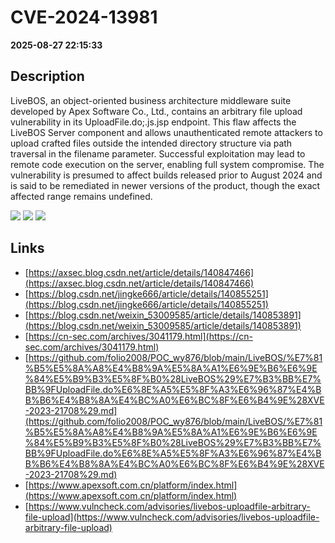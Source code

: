 # CVE-2024-13981

**2025-08-27 22:15:33**

## Description
LiveBOS, an object-oriented business architecture middleware suite developed by Apex Software Co., Ltd., contains an arbitrary file upload vulnerability in its UploadFile.do;.js.jsp endpoint. This flaw affects the LiveBOS Server component and allows unauthenticated remote attackers to upload crafted files outside the intended directory structure via path traversal in the filename parameter. Successful exploitation may lead to remote code execution on the server, enabling full system compromise. The vulnerability is presumed to affect builds released prior to August 2024 and is said to be remediated in newer versions of the product, though the exact affected range remains undefined.

![](https://img.shields.io/static/v1?label=Score&message=10.0&color=red)
![](https://img.shields.io/static/v1?label=Severity&message=CRITICAL&color=red)
![](https://img.shields.io/static/v1?label=CWE&message=Traversal&color=green)

## Links
- [https://axsec.blog.csdn.net/article/details/140847466](https://axsec.blog.csdn.net/article/details/140847466)
- [https://blog.csdn.net/jingke666/article/details/140855251](https://blog.csdn.net/jingke666/article/details/140855251)
- [https://blog.csdn.net/weixin_53009585/article/details/140853891](https://blog.csdn.net/weixin_53009585/article/details/140853891)
- [https://cn-sec.com/archives/3041179.html](https://cn-sec.com/archives/3041179.html)
- [https://github.com/folio2008/POC_wy876/blob/main/LiveBOS/%E7%81%B5%E5%8A%A8%E4%B8%9A%E5%8A%A1%E6%9E%B6%E6%9E%84%E5%B9%B3%E5%8F%B0%28LiveBOS%29%E7%B3%BB%E7%BB%9FUploadFile.do%E6%8E%A5%E5%8F%A3%E6%96%87%E4%BB%B6%E4%B8%8A%E4%BC%A0%E6%BC%8F%E6%B4%9E%28XVE-2023-21708%29.md](https://github.com/folio2008/POC_wy876/blob/main/LiveBOS/%E7%81%B5%E5%8A%A8%E4%B8%9A%E5%8A%A1%E6%9E%B6%E6%9E%84%E5%B9%B3%E5%8F%B0%28LiveBOS%29%E7%B3%BB%E7%BB%9FUploadFile.do%E6%8E%A5%E5%8F%A3%E6%96%87%E4%BB%B6%E4%B8%8A%E4%BC%A0%E6%BC%8F%E6%B4%9E%28XVE-2023-21708%29.md)
- [https://www.apexsoft.com.cn/platform/index.html](https://www.apexsoft.com.cn/platform/index.html)
- [https://www.vulncheck.com/advisories/livebos-uploadfile-arbitrary-file-upload](https://www.vulncheck.com/advisories/livebos-uploadfile-arbitrary-file-upload)
